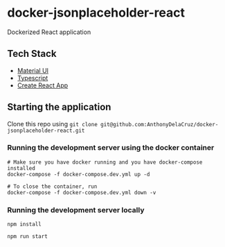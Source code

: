 # docker-jsonplaceholder-react

Dockerized React application

## Tech Stack

- [Material UI](https://material-ui.com/)
- [Typescript](https://www.typescriptlang.org/)
- [Create React App](https://github.com/facebook/create-react-app)

## Starting the application

 Clone this repo using 
`git clone git@github.com:AnthonyDelaCruz/docker-jsonplaceholder-react.git`

### Running the development server using the docker container
```
# Make sure you have docker running and you have docker-compose installed
docker-compose -f docker-compose.dev.yml up -d

# To close the container, run
docker-compose -f docker-compose.dev.yml down -v
```

### Running the development server locally
```
npm install

npm run start
```
